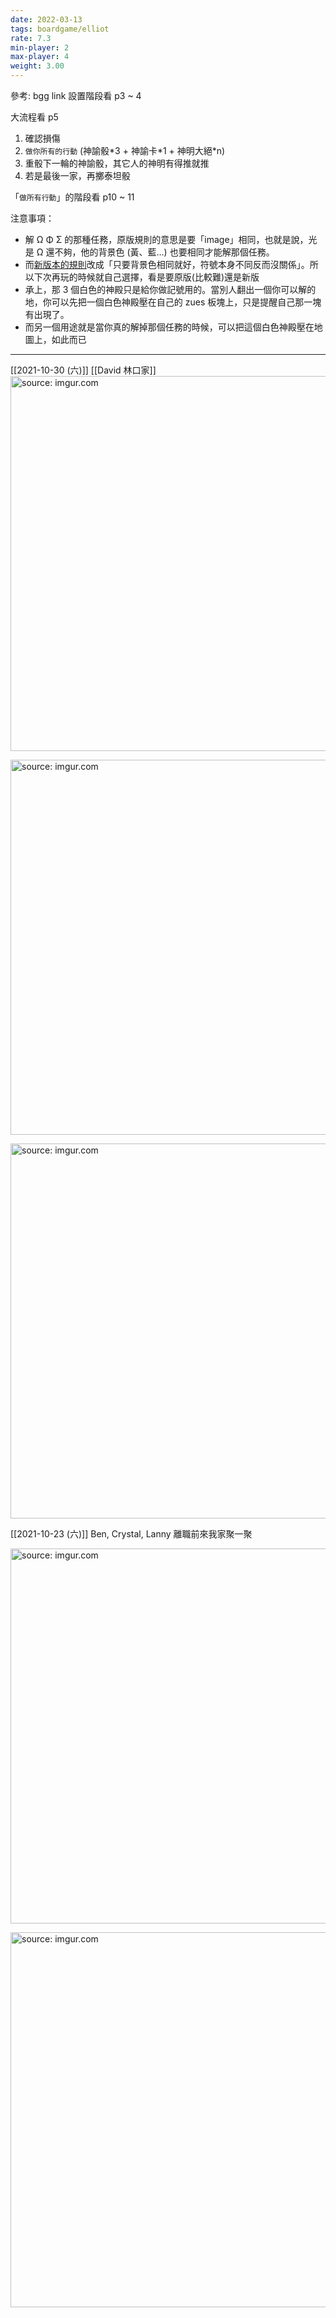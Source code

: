 ```yaml
---
date: 2022-03-13
tags: boardgame/elliot
rate: 7.3
min-player: 2
max-player: 4
weight: 3.00
---
```


參考: bgg link
設置階段看 p3 ~ 4

大流程看 p5
1. 確認損傷
1. `做你所有的行動` (神諭骰\*3 + 神諭卡\*1 + 神明大絕\*n)
1. 重骰下一輪的神諭骰，其它人的神明有得推就推
1. 若是最後一家，再擲泰坦骰

「`做所有行動`」的階段看 p10 ~ 11

注意事項：
- 解 Ω Φ Σ 的那種任務，原版規則的意思是要「image」相同，也就是說，光是 Ω 還不夠，他的背景色 (黃、藍…) 也要相同才能解那個任務。
- 而[新版本的規則]([https://boardgamegeek.com/article/24590371#24590371](https://boardgamegeek.com/article/24590371#24590371))改成「只要背景色相同就好，符號本身不同反而沒關係」。所以下次再玩的時候就自己選擇，看是要原版(比較難)還是新版
- 承上，那 3 個白色的神殿只是給你做記號用的。當別人翻出一個你可以解的地，你可以先把一個白色神殿壓在自己的 zues 板塊上，只是提醒自己那一塊有出現了。
- 而另一個用途就是當你真的解掉那個任務的時候，可以把這個白色神殿壓在地圖上，如此而已

---

[[2021-10-30 (六)]] [[David 林口家]]
<a href="https://imgur.com/ZfbSwIk"><img src="https://i.imgur.com/ZfbSwIk.jpg" title="source: imgur.com" width="600px"/></a>

<a href="https://imgur.com/Ri90L66"><img src="https://i.imgur.com/Ri90L66.jpg" title="source: imgur.com" width="600px"/></a>

<a href="https://imgur.com/FAm5xKf"><img src="https://i.imgur.com/FAm5xKf.jpg" title="source: imgur.com" width="600px"/></a>

[[2021-10-23 (六)]] Ben, Crystal, Lanny 離職前來我家聚一聚

<a href="https://imgur.com/xbruGHF"><img src="https://i.imgur.com/xbruGHF.jpg" title="source: imgur.com" width="600px"/></a>

<a href="https://imgur.com/FOf2HRC"><img src="https://i.imgur.com/FOf2HRC.jpg" title="source: imgur.com" width="600px"/></a>
